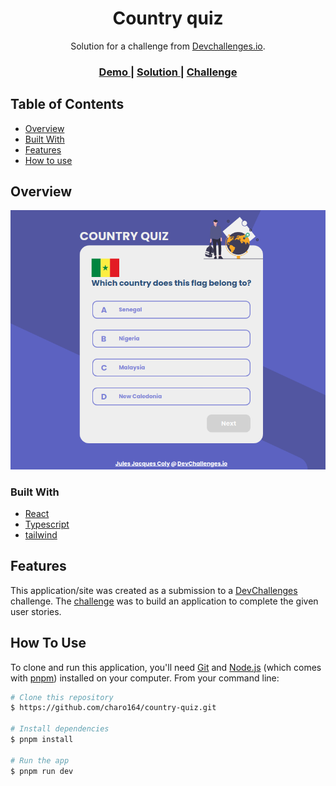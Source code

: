 <h1 align="center">Country quiz</h1>

<div align="center">
   Solution for a challenge from  <a href="http://devchallenges.io" target="_blank">Devchallenges.io</a>.
</div>

<div align="center">
  <h3>
    <a href="https://country-quiz-tawny.vercel.app">
      Demo
    </a>
    <span> | </span>
    <a href="https://github.com/charo164/country-quiz.git">
      Solution
    </a>
    <span> | </span>
    <a href="https://devchallenges.io/challenges/Bu3G2irnaXmfwQ8sZkw8">
      Challenge
    </a>
  </h3>
</div>

## Table of Contents

- [Overview](#overview)
- [Built With](#built-with)
- [Features](#features)
- [How to use](#how-to-use)

## Overview

![screenshot](./public/img/overview.png)

### Built With

- [React](https://reactjs.org/)
- [Typescript](https://www.typescriptlang.org/)
- [tailwind](https://tailwindcss.com/docs/)

## Features

This application/site was created as a submission to a [DevChallenges](https://devchallenges.io/challenges) challenge. The [challenge](https://devchallenges.io/challenges/Bu3G2irnaXmfwQ8sZkw8) was to build an application to complete the given user stories.

## How To Use

To clone and run this application, you'll need [Git](https://git-scm.com) and [Node.js](https://nodejs.org/en/download/) (which comes with [pnpm](https://pnpm.io)) installed on your computer. From your command line:

```bash
# Clone this repository
$ https://github.com/charo164/country-quiz.git

# Install dependencies
$ pnpm install

# Run the app
$ pnpm run dev
```
